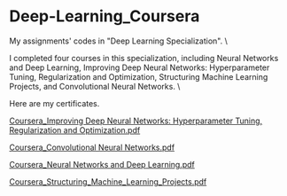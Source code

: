 # Deep-Learning_Coursera

My assignments' codes in "Deep Learning Specialization". \\

I completed four courses in this specialization, including Neural Networks and Deep Learning, Improving Deep Neural Networks: Hyperparameter Tuning, Regularization and Optimization, Structuring Machine Learning Projects, and Convolutional Neural Networks. \\


Here are my certificates.

[Coursera_Improving Deep Neural Networks: Hyperparameter Tuning, Regularization and Optimization.pdf](https://github.com/cindyuc/Deep-Learning_Coursera/files/6972865/Coursera_Improving.Deep.Neural.Networks.Hyperparameter.Tuning.Regularization.and.Optimization.pdf)

[Coursera_Convolutional Neural Networks.pdf](https://github.com/cindyuc/Deep-Learning_Coursera/files/6972867/Coursera_Convolutional.Neural.Networks.pdf)

[Coursera_Neural Networks and Deep Learning.pdf](https://github.com/cindyuc/Deep-Learning_Coursera/files/6972868/Coursera_Neural.Networks.and.Deep.Learning.pdf)

[Coursera_Structuring_Machine_Learning_Projects.pdf](https://github.com/cindyuc/Deep-Learning_Coursera/files/6972870/Coursera_Structuring_Machine_Learning_Projects.pdf)






